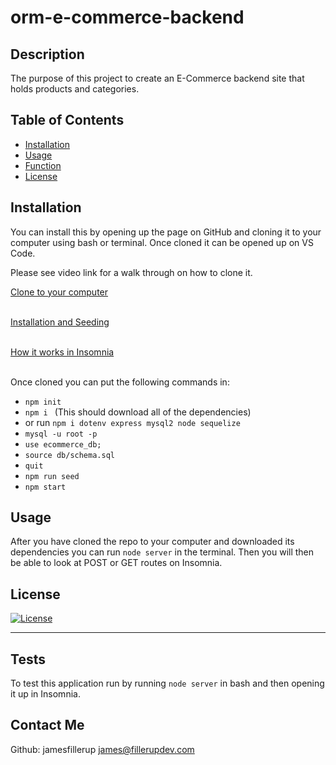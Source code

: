 # orm-e-commerce-backend

## Description

The purpose of this project to create an E-Commerce backend site that holds products and categories.



## Table of Contents

- [Installation](#installation)
- [Usage](#usage)
- [Function](#function)
- [License](#license)


## Installation

You can install this by opening up the page on GitHub and cloning it to your computer using bash or terminal. Once cloned it can be opened up on VS Code.

Please see video link for a walk through on how to clone it.

[Clone to your computer](https://drive.google.com/file/d/15ogCY3Q-JLWhteoSiIoXLkhtK4Z0-mfz/view?usp=sharing "Click Me!")
<br><br>

[Installation and Seeding](https://youtu.be/WVFs4W4tJS4 "Click Me!")
<br><br>

[How it works in Insomnia](https://youtu.be/lVlkBCVNMdg "Click Me!")
<br><br>

Once cloned you can put the following commands in:
* `npm init`
* `npm i ` (This should download all of the dependencies)
* or run `npm i dotenv express mysql2 node sequelize`
* `mysql -u root -p`
* `use ecommerce_db;`
* `source db/schema.sql`
* `quit`
* `npm run seed`
* `npm start`



## Usage

After you have cloned the repo to your computer and downloaded its dependencies you can run `node server` in the terminal. Then you will then be able to look at POST or GET routes on Insomnia. 


## License

[![License](https://img.shields.io/badge/License-Apache_2.0-blue.svg)](https://opensource.org/licenses/Apache-2.0)

---

## Tests

To test this application run by running `node server` in bash and then opening it up in Insomnia.

## Contact Me

Github: jamesfillerup
james@fillerupdev.com

